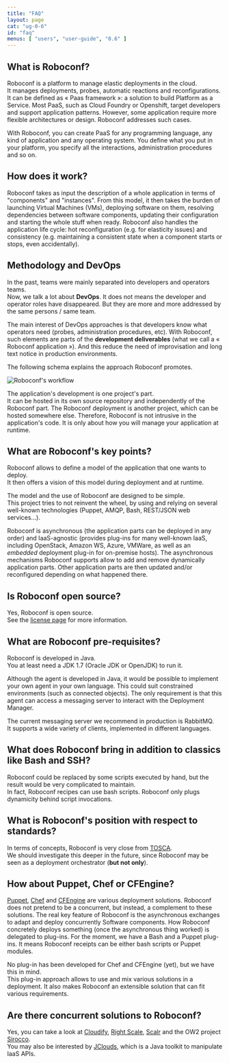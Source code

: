 ```yaml
---
title: "FAQ"
layout: page
cat: "ug-0-6"
id: "faq"
menus: [ "users", "user-guide", "0.6" ]
---
```


## What is Roboconf?

Roboconf is a platform to manage elastic deployments in the cloud.  
It manages deployments, probes, automatic reactions and reconfigurations. It can be defined as « Paas framework »:
a solution to build Platform as a Service. Most PaaS, such as Cloud Foundry or Openshift, target developers and
support application patterns. However, some application require more flexible architectures or design. Roboconf
addresses such cases.

With Roboconf, you can create PaaS for any programming language, any kind of application and any operating system.
You define what you put in your platform, you specify all the interactions, administration procedures and so on.


## How does it work?

Roboconf takes as input the description of a whole application in terms of "components" and "instances".
From this model, it then takes the burden of launching Virtual Machines (VMs), deploying software on them, resolving dependencies 
between software components, updating their configuration and starting the whole stuff when ready. Roboconf also handles the 
application life cycle: hot reconfiguration (e.g. for elasticity issues) and consistency (e.g. maintaining a consistent state 
when a component starts or stops, even accidentally).


## Methodology and DevOps

In the past, teams were mainly separated into developers and operators teams.  
Now, we talk a lot about **DevOps**. It does not means the developer and operator roles
have disappeared. But they are more and more addressed by the same persons / same team.

The main interest of DevOps approaches is that developers know what operators need (probes,
administration procedures, etc). With Roboconf, such elements are parts of the **development
deliverables** (what we call a « Roboconf application »). And this reduce the need of improvisation
and long text notice in production environments.

The following schema explains the approach Roboconf promotes.

<img src="/resources/img/roboconf-workflow.png" alt="Roboconf's workflow" class="gs" />

The application's development is one project's part.  
It can be hosted in its own source repository and independently of the Roboconf part.
The Roboconf deployment is another project, which can be hosted somewhere else. Therefore,
Roboconf is not intrusive in the application's code. It is only about how you will manage
your application at runtime.


## What are Roboconf's key points?

Roboconf allows to define a model of the application that one wants to deploy.  
It then offers a vision of this model during deployment and at runtime.

The model and the use of Roboconf are designed to be simple.  
This project tries to not reinvent the wheel, by using and relying on several well-known technologies
(Puppet, AMQP, Bash, REST/JSON web services...).

Roboconf is asynchronous (the application parts can be deployed in any order) and IaaS-agnostic (provides plug-ins for
many well-known IaaS, including OpenStack, Amazon WS, Azure, VMWare, as well as an *embedded* deployment plug-in for
on-premise hosts). The asynchronous mechanisms Roboconf supports allow to add and remove dynamically application parts. 
Other application parts are then updated and/or reconfigured depending on what happened there.


## Is Roboconf open source?

Yes, Roboconf is open source.  
See the [license page](../license.html) for more information.


## What are Roboconf pre-requisites?

Roboconf is developed in Java.  
You at least need a JDK 1.7 (Oracle JDK or OpenJDK) to run it.

Although the agent is developed in Java, it would be possible to implement your own agent in your own language.
This could suit constrained environments (such as connected objects). The only requirement is that this agent can
access a messaging server to interact with the Deployment Manager.

The current messaging server we recommend in production is RabbitMQ.  
It supports a wide variety of clients, implemented in different languages. 


## What does Roboconf bring in addition to classics like Bash and SSH?

Roboconf could be replaced by some scripts executed by hand, but the result would be very complicated to maintain.  
In fact, Roboconf recipes can use bash scripts. Roboconf only plugs dynamicity behind script invocations.


## What is Roboconf's position with respect to standards?

In terms of concepts, Roboconf is very close from [TOSCA](http://en.wikipedia.org/wiki/OASIS_TOSCA).  
We should investigate this deeper in the future, since Roboconf may be seen as a deployment orchestrator (**but not only**).


## How about Puppet, Chef or CFEngine?

[Puppet](http://puppetlabs.com/), [Chef](https://www.chef.io) and [CFEngine](http://cfengine.com/) are various
deployment solutions. Roboconf does not pretend to be a concurrent, but instead, a complement to these solutions. 
The real key feature of Roboconf is the asynchronous exchanges to adapt and deploy concurrently Software components. How
Roboconf concretely deploys something (once the asynchronous thing worked) is delegated to plug-ins. For the moment, we have
a Bash and a Puppet plug-ins. It means Roboconf receipts can be either bash scripts or Puppet modules.

No plug-in has been developed for Chef and CFEngine (yet), but we have this in mind.  
This plug-in approach allows to use and mix various solutions in a deployment. It also
makes Roboconf an extensible solution that can fit various requirements.


## Are there concurrent solutions to Roboconf?

Yes, you can take a look at [Cloudify](http://getcloudify.org/), [Right Scale](http://www.rightscale.com/), [Scalr](http://www.scalr.com/)
and the OW2 project [Sirocco](http://wiki.sirocco.ow2.org/xwiki/bin/view/Main/WebHome).  
You may also be interested by [JClouds](http://jclouds.apache.org/), which is a Java toolkit to manipulate IaaS APIs.
